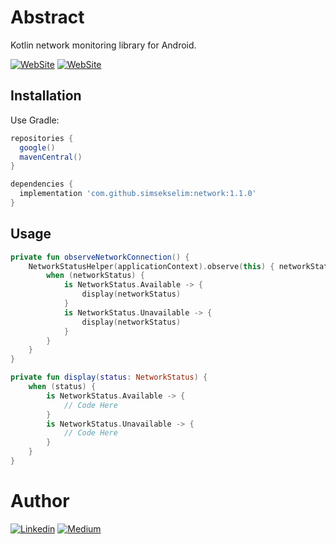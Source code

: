 # Abstract

Kotlin network monitoring library for Android.

[![WebSite](https://img.shields.io/badge/-Android-gray?logo=android)](http://selimsimsek.com) [![WebSite](https://img.shields.io/badge/-Kotlin-gray?logo=kotlin)](http://selimsimsek.com)

## Installation

Use Gradle:

```gradle
repositories {
  google()
  mavenCentral()
}

dependencies {
  implementation 'com.github.simsekselim:network:1.1.0'
}
```

## Usage

```kotlin 
private fun observeNetworkConnection() {
    NetworkStatusHelper(applicationContext).observe(this) { networkStatus ->
        when (networkStatus) {
            is NetworkStatus.Available -> {
                display(networkStatus)
            }
            is NetworkStatus.Unavailable -> {
                display(networkStatus)
            }
        }
    }
}

private fun display(status: NetworkStatus) {
    when (status) {
        is NetworkStatus.Available -> {
            // Code Here
        }
        is NetworkStatus.Unavailable -> {
            // Code Here
        }
    }
}
```

 # Author
 [![Linkedin](https://img.shields.io/badge/-linkedin-grey?logo=linkedin)](https://www.linkedin.com/in/simsekselim/) [![Medium](https://img.shields.io/badge/-medium-grey?logo=medium)](https://medium.com/@simsekselim)  

